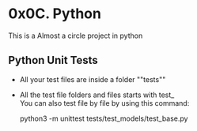 # 0x0C. Python

This is a Almost a circle project in python

Python Unit Tests
--------------------

- All your test files are inside a folder ""tests""
- All the test file folders and files starts with test\_ <br>
You can also test file by file by using this command:


	python3 -m unittest tests/test_models/test_base.py
